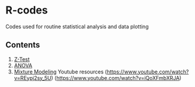 # R-codes
Codes used for routine statistical analysis and data plotting

## Contents

1. [Z-Test](./ZTest)
2. [ANOVA](./ANOVA)
3. [Mixture Modeling](./MixtureModeling) 
   Youtube resources (https://www.youtube.com/watch?v=REypj2sy_5U)
                     (https://www.youtube.com/watch?v=iQoXFmbXRJA)
